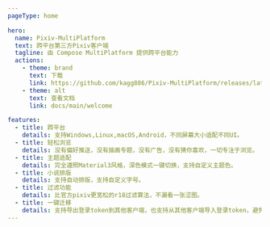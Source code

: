 ```yaml
---
pageType: home

hero:
  name: Pixiv-MultiPlatform
  text: 跨平台第三方Pixiv客户端
  tagline: 由 Compose MultiPlatform 提供跨平台能力
  actions:
    - theme: brand
      text: 下载
      link: https://github.com/kagg886/Pixiv-MultiPlatform/releases/latest
    - theme: alt
      text: 查看文档
      link: docs/main/welcome

features:
  - title: 跨平台
    details: 支持Windows,Linux,macOS,Android，不同屏幕大小适配不同UI。
  - title: 轻松浏览
    details: 没有偏好推送，没有插画专题，没有广告，没有猜你喜欢，一切专注于浏览。
  - title: 主题适配
    details: 完全遵照Material3风格，深色模式一键切换，支持自定义主题色。
  - title: 小说排版
    details: 支持自动排版，支持自定义字号。
  - title: 过滤功能
    details: 比官方pixiv更宽松的r18过滤算法，不漏看一张涩图。
  - title: 一键迁移
    details: 支持导出登录token到其他客户端，也支持从其他客户端导入登录token，避免重复输入账号密码
---
```

